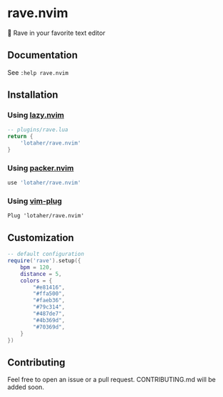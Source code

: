 # rave.nvim

🪩 Rave in your favorite text editor

## Documentation

See `:help rave.nvim`

## Installation

### Using [lazy.nvim](https://github.com/folke/lazy.nvim)
```lua
-- plugins/rave.lua
return {
    'lotaher/rave.nvim'
}
```

### Using [packer.nvim](https://github.com/wbthomason/packer.nvim)
```lua
use 'lotaher/rave.nvim'
```

### Using [vim-plug](https://github.com/junegunn/vim-plug)
```vim
Plug 'lotaher/rave.nvim'
```

## Customization

```lua
-- default configuration
require('rave').setup({
    bpm = 120,
    distance = 5,
    colors = {
        "#e81416",
        "#ffa500",
        "#faeb36",
        "#79c314",
        "#487de7",
        "#4b369d",
        "#70369d",
    }
})
```

## Contributing

Feel free to open an issue or a pull request. CONTRIBUTING.md will be added soon.
